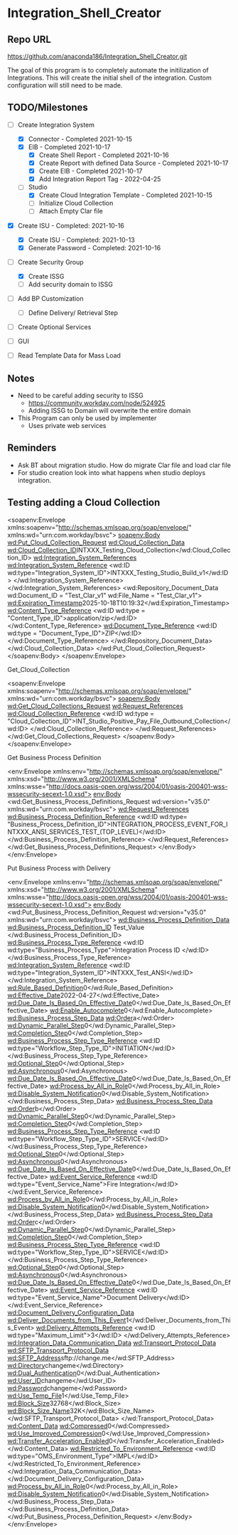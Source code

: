 # Integration_Shell_Creator

## Repo URL
https://github.com/anaconda186/Integration_Shell_Creator.git

The goal of this program is to completely automate the initilization of Integrations. 
This will create the initial shell of the integration. 
Custom configuration will still need to be made. 

## TODO/Milestones
 - [ ] Create Integration System
    - [X] Connector - Completed 2021-10-15
    - [X] EIB - Completed 2021-10-17
       - [X] Create Shell Report - Completed 2021-10-16
       - [X] Create Report with defined Data Source - Completed 2021-10-17
       - [X] Create EIB - Completed 2021-10-17
       - [X] Add Integration Report Tag - 2022-04-25
    - [ ] Studio
       - [X] Create Cloud Integration Template - Completed 2021-10-15
       - [ ] Initialize Cloud Collection
       - [ ] Attach Empty Clar file
 - [X] Create ISU - Completed: 2021-10-16
    - [X] Create ISU - Completed: 2021-10-13
    - [X] Generate Password - Completed: 2021-10-16
 - [ ] Create Security Group
    - [X] Create ISSG
    - [ ] Add security domain to ISSG
 - [ ] Add BP Customization
    - [ ] Define Delivery/ Retrieval Step
 - [ ] Create Optional Services
 - [ ] GUI
 - [ ] Read Template Data for Mass Load


## Notes
 - Need to be careful adding security to ISSG
    * https://community.workday.com/node/524925
    * Adding ISSG to Domain will overwrite the entire domain
 - This Program can only be used by implementer
    * Uses private web services
 

## Reminders
 - Ask BT about migration studio. How do migrate Clar file and load clar file
 - For studio creation look into what happens when studio deploys integration.

## Testing adding a Cloud Collection
 <?xml version="1.0"?>
<soapenv:Envelope
    xmlns:soapenv="http://schemas.xmlsoap.org/soap/envelope/"
    xmlns:wd="urn:com.workday/bsvc">
    <soapenv:Body>
        <wd:Put_Cloud_Collection_Request>
            <wd:Cloud_Collection_Data>
                <wd:Cloud_Collection_ID>INTXXX_Testing_Cloud_Collection</wd:Cloud_Collection_ID>
                <wd:Integration_System_References>
                    <wd:Integration_System_Reference>
                        <wd:ID wd:type="Integration_System_ID">INTXXX_Testing_Studio_Build_v1</wd:ID>
                    </wd:Integration_System_Reference>
                </wd:Integration_System_References>
                <wd:Repository_Document_Data
                    wd:Document_ID = "Test_Clar_v1"
                    wd:File_Name = "Test_Clar_v1">
                    <wd:Expiration_Timestamp>2025-10-18T10:19:32</wd:Expiration_Timestamp>
                    <wd:Content_Type_Reference>
                        <wd:ID wd:type = "Content_Type_ID">application/zip</wd:ID>
                    </wd:Content_Type_Reference>
                    <wd:Document_Type_Reference>
                        <wd:ID wd:type = "Document_Type_ID">ZIP</wd:ID>
                    </wd:Document_Type_Reference>
                </wd:Repository_Document_Data>
            </wd:Cloud_Collection_Data>
        </wd:Put_Cloud_Collection_Request>
    </soapenv:Body>
</soapenv:Envelope>

Get_Cloud_Collection

<?xml version="1.0"?>
<soapenv:Envelope
    xmlns:soapenv="http://schemas.xmlsoap.org/soap/envelope/"
    xmlns:wd="urn:com.workday/bsvc">
    <soapenv:Body>
        <wd:Get_Cloud_Collections_Request>
            <wd:Request_References>
                <wd:Cloud_Collection_Reference>
                	<wd:ID wd:type = "Cloud_Collection_ID">INT_Studio_Positive_Pay_File_Outbound_Collection</wd:ID>
                </wd:Cloud_Collection_Reference>
            </wd:Request_References>
        </wd:Get_Cloud_Collections_Request>
    </soapenv:Body>
</soapenv:Envelope>

Get Business Process Definition

<?xml version="1.0" encoding="utf-8"?>
<env:Envelope
    xmlns:env="http://schemas.xmlsoap.org/soap/envelope/"
    xmlns:xsd="http://www.w3.org/2001/XMLSchema"
    xmlns:wsse="http://docs.oasis-open.org/wss/2004/01/oasis-200401-wss-wssecurity-secext-1.0.xsd">
    <env:Body>
        <wd:Get_Business_Process_Definitions_Request
            wd:version="v35.0"
            xmlns:wd="urn:com.workday/bsvc">
            <wd:Request_References>
                <wd:Business_Process_Definition_Reference>
                    <wd:ID wd:type= "Business_Process_Definition_ID">INTEGRATION_PROCESS_EVENT_FOR_INTXXX_ANSI_SERVICES_TEST_(TOP_LEVEL)</wd:ID>
                </wd:Business_Process_Definition_Reference>
            </wd:Request_References>
        </wd:Get_Business_Process_Definitions_Request>
    </env:Body>
</env:Envelope>

Put Business Process with Delivery

<?xml version="1.0" encoding="utf-8"?>
<env:Envelope
    xmlns:env="http://schemas.xmlsoap.org/soap/envelope/"
    xmlns:xsd="http://www.w3.org/2001/XMLSchema"
    xmlns:wsse="http://docs.oasis-open.org/wss/2004/01/oasis-200401-wss-wssecurity-secext-1.0.xsd">
    <env:Body>
        <wd:Put_Business_Process_Definition_Request
            wd:version="v35.0"
            xmlns:wd="urn:com.workday/bsvc">
            <wd:Business_Process_Definition_Data>
                <wd:Business_Process_Definition_ID>
               Test_Value
                </wd:Business_Process_Definition_ID>
                <wd:Business_Process_Type_Reference>
                    <wd:ID wd:type="Business_Process_Type">Integration Process ID
                </wd:ID>
                </wd:Business_Process_Type_Reference>
                <wd:Integration_System_Reference>
                    <wd:ID wd:type="Integration_System_ID">INTXXX_Test_ANSI</wd:ID>
                </wd:Integration_System_Reference>
                <wd:Rule_Based_Definition>0</wd:Rule_Based_Definition>
                <wd:Effective_Date>2022-04-27</wd:Effective_Date>
                <wd:Due_Date_Is_Based_On_Effective_Date>0</wd:Due_Date_Is_Based_On_Effective_Date>
                <wd:Enable_Autocomplete>0</wd:Enable_Autocomplete>
                <wd:Business_Process_Step_Data>
                    <wd:Order>a</wd:Order>
                    <wd:Dynamic_Parallel_Step>0</wd:Dynamic_Parallel_Step>
                    <wd:Completion_Step>0</wd:Completion_Step>
                    <wd:Business_Process_Step_Type_Reference>
                        <wd:ID wd:type="Workflow_Step_Type_ID">INITIATION</wd:ID>
                    </wd:Business_Process_Step_Type_Reference>
                    <wd:Optional_Step>0</wd:Optional_Step>
                    <wd:Asynchronous>0</wd:Asynchronous>
                    <wd:Due_Date_Is_Based_On_Effective_Date>0</wd:Due_Date_Is_Based_On_Effective_Date>
                    <wd:Process_by_All_in_Role>0</wd:Process_by_All_in_Role>
                    <wd:Disable_System_Notification>0</wd:Disable_System_Notification>
                </wd:Business_Process_Step_Data>
                <wd:Business_Process_Step_Data>
                    <wd:Order>b</wd:Order>
                    <wd:Dynamic_Parallel_Step>0</wd:Dynamic_Parallel_Step>
                    <wd:Completion_Step>0</wd:Completion_Step>
                    <wd:Business_Process_Step_Type_Reference>
                        <wd:ID wd:type="Workflow_Step_Type_ID">SERVICE</wd:ID>
                    </wd:Business_Process_Step_Type_Reference>
                    <wd:Optional_Step>0</wd:Optional_Step>
                    <wd:Asynchronous>0</wd:Asynchronous>
                    <wd:Due_Date_Is_Based_On_Effective_Date>0</wd:Due_Date_Is_Based_On_Effective_Date>
                    <wd:Event_Service_Reference>
                        <wd:ID wd:type="Event_Service_Name">Fire Integration</wd:ID>
                    </wd:Event_Service_Reference>
                    <wd:Process_by_All_in_Role>0</wd:Process_by_All_in_Role>
                    <wd:Disable_System_Notification>0</wd:Disable_System_Notification>
                </wd:Business_Process_Step_Data>
                <wd:Business_Process_Step_Data>
                    <wd:Order>c</wd:Order>
                    <wd:Dynamic_Parallel_Step>0</wd:Dynamic_Parallel_Step>
                    <wd:Completion_Step>0</wd:Completion_Step>
                    <wd:Business_Process_Step_Type_Reference>
                        <wd:ID wd:type="Workflow_Step_Type_ID">SERVICE</wd:ID>
                    </wd:Business_Process_Step_Type_Reference>
                    <wd:Optional_Step>0</wd:Optional_Step>
                    <wd:Asynchronous>0</wd:Asynchronous>
                    <wd:Due_Date_Is_Based_On_Effective_Date>0</wd:Due_Date_Is_Based_On_Effective_Date>
                    <wd:Event_Service_Reference>
                        <wd:ID wd:type="Event_Service_Name">Document Delivery</wd:ID>
                    </wd:Event_Service_Reference>
                    <wd:Document_Delivery_Configuration_Data>
                        <wd:Deliver_Documents_from_This_Event>1</wd:Deliver_Documents_from_This_Event>
                        <wd:Delivery_Attempts_Reference>
                            <wd:ID wd:type="Maximum_Limit">3</wd:ID>
                        </wd:Delivery_Attempts_Reference>
                        <wd:Integration_Data_Communication_Data>
                            <wd:Transport_Protocol_Data>
                                <wd:SFTP_Transport_Protocol_Data>
                                    <wd:SFTP_Address>sftp://change.me</wd:SFTP_Address>
                                    <wd:Directory>changeme</wd:Directory>
                                    <wd:Dual_Authentication>0</wd:Dual_Authentication>
                                    <wd:User_ID>changeme</wd:User_ID>
                                    <wd:Password>changeme</wd:Password>
                                    <wd:Use_Temp_File>1</wd:Use_Temp_File>
                                    <wd:Block_Size>32768</wd:Block_Size>
                                    <wd:Block_Size_Name>32K</wd:Block_Size_Name>
                                </wd:SFTP_Transport_Protocol_Data>
                            </wd:Transport_Protocol_Data>
                            <wd:Content_Data>
                                <wd:Compressed>0</wd:Compressed>
                                <wd:Use_Improved_Compression>0</wd:Use_Improved_Compression>
                                <wd:Transfer_Acceleration_Enabled>0</wd:Transfer_Acceleration_Enabled>
                            </wd:Content_Data>
                            <wd:Restricted_To_Environment_Reference>
                                <wd:ID wd:type="OMS_Environment_Type">IMPL</wd:ID>
                            </wd:Restricted_To_Environment_Reference>
                        </wd:Integration_Data_Communication_Data>
                    </wd:Document_Delivery_Configuration_Data>
                    <wd:Process_by_All_in_Role>0</wd:Process_by_All_in_Role>
                    <wd:Disable_System_Notification>0</wd:Disable_System_Notification>
                </wd:Business_Process_Step_Data>
            </wd:Business_Process_Definition_Data>
        </wd:Put_Business_Process_Definition_Request>
    </env:Body>
</env:Envelope>
